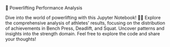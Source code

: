 📑 Powerlifting Performance Analysis

Dive into the world of powerlifting with this Jupyter Notebook! 🏋️‍♂️ Explore the comprehensive analysis of athletes' results, focusing on the distribution of achievements
in Bench Press, Deadlift, and Squat. Uncover patterns and insights into the strength domain. Feel free to explore the code and share your thoughts! 
